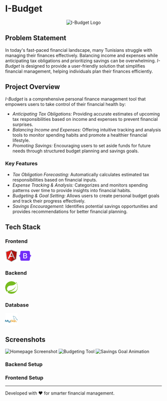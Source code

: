# I-Budget

<p align="center">
  <img src="
  <img src="download.jpg" alt="I-Budget Logo" width="150"/>
</p>

## Problem Statement
In today's fast-paced financial landscape, many Tunisians struggle with managing their finances effectively. Balancing income and expenses while anticipating tax obligations and prioritizing savings can be overwhelming. *I-Budget* is designed to provide a user-friendly solution that simplifies financial management, helping individuals plan their finances efficiently.

## Project Overview
*I-Budget* is a comprehensive personal finance management tool that empowers users to take control of their financial health by:

- *Anticipating Tax Obligations:* Providing accurate estimates of upcoming tax responsibilities based on income and expenses to prevent financial surprises.
- *Balancing Income and Expenses:* Offering intuitive tracking and analysis tools to monitor spending habits and promote a healthier financial lifestyle.
- *Promoting Savings:* Encouraging users to set aside funds for future needs through structured budget planning and savings goals.

### Key Features
- *Tax Obligation Forecasting:* Automatically calculates estimated tax responsibilities based on financial inputs.
- *Expense Tracking & Analysis:* Categorizes and monitors spending patterns over time to provide insights into financial habits.
- *Budgeting & Goal Setting:* Allows users to create personal budget goals and track their progress effectively.
- *Savings Encouragement:* Identifies potential savings opportunities and provides recommendations for better financial planning.

## Tech Stack
### Frontend
<p>
  <img src="https://raw.githubusercontent.com/devicons/devicon/master/icons/angularjs/angularjs-original.svg" alt="Angular" width="40" height="40"/>
  <img src="https://raw.githubusercontent.com/devicons/devicon/master/icons/bootstrap/bootstrap-plain.svg" alt="Bootstrap" width="40" height="40"/>
</p>

### Backend
<p> <img src="https://raw.githubusercontent.com/devicons/devicon/master/icons/spring/spring-original.svg" alt="Spring Boot" width="40" height="40"/> </p>

### Database
<p>
  <img src="https://raw.githubusercontent.com/devicons/devicon/master/icons/mysql/mysql-original-wordmark.svg" alt="MySQL" width="40" height="40"/>
</p>

## Screenshots
<p>
  <img src="path/to/homepage-screenshot.png" alt="Homepage Screenshot" width="600"/>
  <img src="path/to/budget-tool-screenshot.png" alt="Budgeting Tool" width="600"/>
  <img src="path/to/savings-animation.png" alt="Savings Goal Animation" width="600"/>
</p>


### Backend Setup


### Frontend Setup

---
Developed with ❤️ for smarter financial management.
